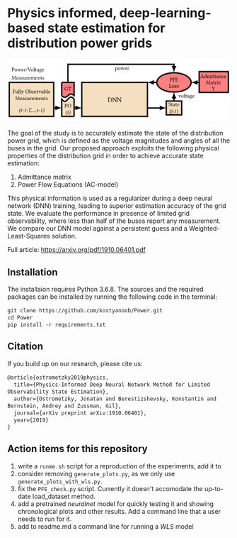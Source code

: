 # Physics informed, deep-learning-based state estimation for distribution power grids

![High-level block diagram of our state estimation framework](Figures/HighLevel.PNG)

The goal of the study is to accurately estimate the state of the distribution power grid, which is defined as the voltage magnitudes and angles of all the buses in the grid. Our proposed approach exploits the following physical properties of the distribution grid in order to achieve accurate state estimation:
1) Admittance matrix
2) Power Flow Equations (AC-model)

This physical information is used as a regularizer during a deep neural network (DNN) training, leading to superior estimation accuracy of the grid state. We evaluate the performance in presence of limited grid observability, where less than half of the buses report any measurement. We compare our DNN model against a persistent guess and a Weighted-Least-Squares solution.

Full article: https://arxiv.org/pdf/1910.06401.pdf

## Installation
The installaion requires Python 3.6.8. The sources and the required packages can be installed by running the following code in the terminal:
```
git clone https://github.com/kostyanoob/Power.git
cd Power
pip install -r requirements.txt
```

## Citation
If you build up on our research, please cite us:
```
@article{ostrometzky2019physics,
  title={Physics-Informed Deep Neural Network Method for Limited Observability State Estimation},
  author={Ostrometzky, Jonatan and Berestizshevsky, Konstantin and Bernstein, Andrey and Zussman, Gil},
  journal={arXiv preprint arXiv:1910.06401},
  year={2019}
}
```

## Action items for this repository
1) write a ```runme.sh``` script for a reproduction of the experiments, add it to 
2) consider removing ```generate_plots.py```, as we only use ```generate_plots_with_wls.py```.
3) fix the ```PFE_check.py``` script. Currently it doesn't accomodate the up-to-date load_dataset method.
4) add a pretrained _neuralnet_ model for quickly testing it and showing chronological plots and other results. Add a command line that a user needs to run for it.
5) add to readme.md a command line for running a _WLS_ model
